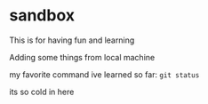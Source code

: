 # sandbox
This is for having fun and learning

Adding some things from local machine

my favorite command ive learned so far: `git status`

its so cold in here
